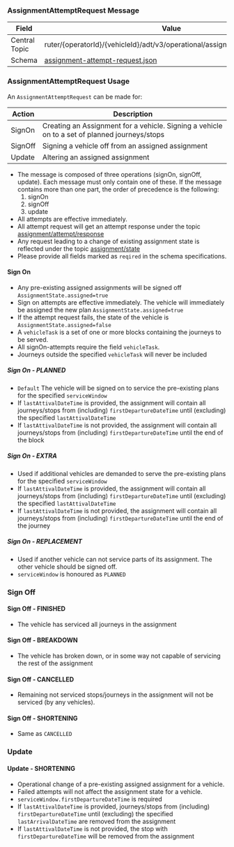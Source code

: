 ### AssignmentAttemptRequest Message
| Field         | Value                                                                                                                    |
|---------------|--------------------------------------------------------------------------------------------------------------------------|
| Central Topic | ruter/{operatorId}/{vehicleId}/adt/v3/operational/assignment/attempt/request                                             |
| Schema        | [ assignment-attempt-request.json ](json-schemas/operational/assignment/attempt/request/assignment-attempt-request.json) |

### AssignmentAttemptRequest Usage
An `AssignmentAttemptRequest` can be made for:

| Action  | Description                                                                                   |
|---------|-----------------------------------------------------------------------------------------------|
| SignOn  | Creating an Assignment for a vehicle. Signing a vehicle on to a set of planned journeys/stops |
| SignOff | Signing a vehicle off from an assigned assignment                                             |
| Update  | Altering an assigned assignment                                                               |

- The message is composed of three operations (signOn, signOff, update). Each message must only contain one of these. If the message contains more than one part, the order of precedence is the following:
  1. signOn
  2. signOff
  3. update
- All attempts are effective immediately.
- All attempt request will get an attempt response under the topic [assignment/attempt/response](../response/assignment-attempt-response.md)
- Any request leading to a change of existing assignment state is reflected under the topic [assignment/state](../../status/assignment-status.md)
- Please provide all fields marked as `reqired` in the schema specifications.

#### Sign On
- Any pre-existing assigned assignments will be signed off `AssignmentState.assigned=true`
- Sign on attempts are effective immediately. The vehicle will immediately be assigned the new plan `AssignmentState.assigned=true`
- If the attempt request fails, the state of the vehicle is `AssignmentState.assigned=false`
- A `vehicleTask` is a set of one or more blocks containing the journeys to be served.
- All signOn-attempts require the field `vehicleTask`.
- Journeys outside the specified `vehicleTask` will never be included


##### Sign On - PLANNED
- `Default` The vehicle will be signed on to service the pre-existing plans for the specified `serviceWindow`
- If `lastAttivalDateTime` is provided, the assignment will contain all journeys/stops from (including) `firstDepartureDateTime` until (excluding) the specified `lastAttivalDateTime`
- If `lastAttivalDateTime` is not provided, the assignment will contain all journeys/stops from (including) `firstDepartureDateTime` until the end of the block

##### Sign On - EXTRA
- Used if additional vehicles are demanded to serve the pre-existing plans for the specified `serviceWindow`
- If `lastAttivalDateTime` is provided, the assignment will contain all journeys/stops from (including) `firstDepartureDateTime` until (excluding) the specified `lastAttivalDateTime`
- If `lastAttivalDateTime` is not provided, the assignment will contain all journeys/stops from (including) `firstDepartureDateTime` until the end of the journey

##### Sign On - REPLACEMENT
- Used if another vehicle can not service parts of its assignment. The other vehicle should be signed off.
- `serviceWindow` is honoured as `PLANNED`
### Sign Off
#### Sign Off - FINISHED
- The vehicle has serviced all journeys in the assignment
#### Sign Off - BREAKDOWN
- The vehicle has broken down, or in some way not capable of servicing the rest of the assignment
#### Sign Off - CANCELLED
- Remaining not serviced stops/journeys in the assignment will not be serviced (by any vehicles).
#### Sign Off - SHORTENING
- Same as `CANCELLED`

### Update
#### Update - SHORTENING
- Operational change of a pre-existing assigned assignment for a vehicle.
- Failed attempts will not affect the assignment state for a vehicle.
- `serviceWindow.firstDepartureDateTime` is required
- If `lastAttivalDateTime` is provided, journeys/stops from (including) `firstDepartureDateTime` until (excluding) the specified `lastArrivalDateTime` are removed from the assignment
- If `lastAttivalDateTime` is not provided, the stop with `firstDepartureDateTime` will be removed from the assignment
